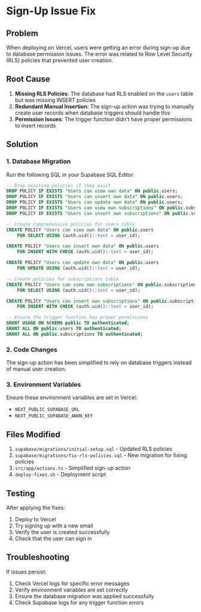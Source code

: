 # Sign-Up Issue Fix

## Problem
When deploying on Vercel, users were getting an error during sign-up due to database permission issues. The error was related to Row Level Security (RLS) policies that prevented user creation.

## Root Cause
1. **Missing RLS Policies**: The database had RLS enabled on the `users` table but was missing INSERT policies
2. **Redundant Manual Insertion**: The sign-up action was trying to manually create user records when database triggers should handle this
3. **Permission Issues**: The trigger function didn't have proper permissions to insert records

## Solution

### 1. Database Migration
Run the following SQL in your Supabase SQL Editor:

```sql
-- Drop existing policies if they exist
DROP POLICY IF EXISTS "Users can view own data" ON public.users;
DROP POLICY IF EXISTS "Users can insert own data" ON public.users;
DROP POLICY IF EXISTS "Users can update own data" ON public.users;
DROP POLICY IF EXISTS "Users can view own subscriptions" ON public.subscriptions;
DROP POLICY IF EXISTS "Users can insert own subscriptions" ON public.subscriptions;

-- Create comprehensive policies for users table
CREATE POLICY "Users can view own data" ON public.users
    FOR SELECT USING (auth.uid()::text = user_id);

CREATE POLICY "Users can insert own data" ON public.users
    FOR INSERT WITH CHECK (auth.uid()::text = user_id);

CREATE POLICY "Users can update own data" ON public.users
    FOR UPDATE USING (auth.uid()::text = user_id);

-- Create policies for subscriptions table
CREATE POLICY "Users can view own subscriptions" ON public.subscriptions
    FOR SELECT USING (auth.uid()::text = user_id);

CREATE POLICY "Users can insert own subscriptions" ON public.subscriptions
    FOR INSERT WITH CHECK (auth.uid()::text = user_id);

-- Ensure the trigger function has proper permissions
GRANT USAGE ON SCHEMA public TO authenticated;
GRANT ALL ON public.users TO authenticated;
GRANT ALL ON public.subscriptions TO authenticated;
```

### 2. Code Changes
The sign-up action has been simplified to rely on database triggers instead of manual user creation.

### 3. Environment Variables
Ensure these environment variables are set in Vercel:
- `NEXT_PUBLIC_SUPABASE_URL`
- `NEXT_PUBLIC_SUPABASE_ANON_KEY`

## Files Modified
1. `supabase/migrations/initial-setup.sql` - Updated RLS policies
2. `supabase/migrations/fix-rls-policies.sql` - New migration for fixing policies
3. `src/app/actions.ts` - Simplified sign-up action
4. `deploy-fixes.sh` - Deployment script

## Testing
After applying the fixes:
1. Deploy to Vercel
2. Try signing up with a new email
3. Verify the user is created successfully
4. Check that the user can sign in

## Troubleshooting
If issues persist:
1. Check Vercel logs for specific error messages
2. Verify environment variables are set correctly
3. Ensure the database migration was applied successfully
4. Check Supabase logs for any trigger function errors 